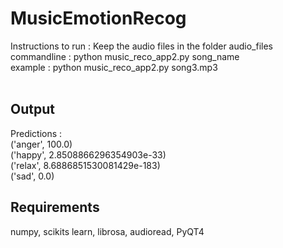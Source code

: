 # MusicEmotionRecog
Instructions to run :
Keep the audio files in the folder audio_files<br/>
commandline : python music_reco_app2.py song_name<br/>
example : python music_reco_app2.py song3.mp3<br/><br/>

## Output<br/>
Predictions : <br/>
('anger', 100.0)<br/>
('happy', 2.8508866296354903e-33)<br/>
('relax', 8.6886851530081429e-183)<br/>
('sad', 0.0)<br/>


## Requirements
numpy, scikits learn, librosa, audioread, PyQT4

